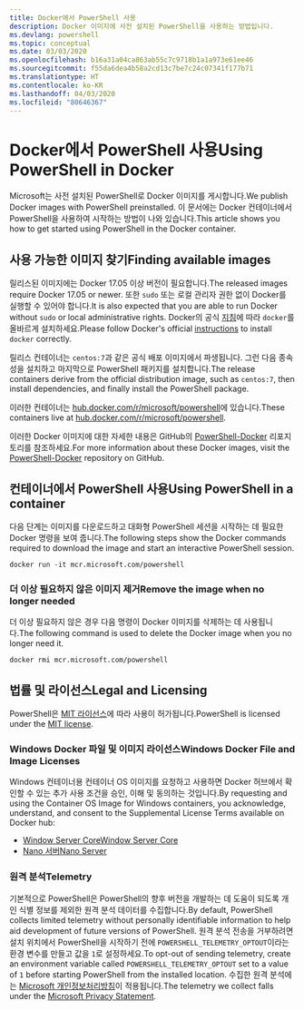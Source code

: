 ```yaml
---
title: Docker에서 PowerShell 사용
description: Docker 이미지에 사전 설치된 PowerShell을 사용하는 방법입니다.
ms.devlang: powershell
ms.topic: conceptual
ms.date: 03/03/2020
ms.openlocfilehash: b16a31a04ca863ab55c7c9718b1a1a973e61ee46
ms.sourcegitcommit: f55da6dea4b58a2cd13c7be7c24c07341f177b71
ms.translationtype: HT
ms.contentlocale: ko-KR
ms.lasthandoff: 04/03/2020
ms.locfileid: "80646367"
---
```

# <a name="using-powershell-in-docker"></a><span data-ttu-id="1f83a-103">Docker에서 PowerShell 사용</span><span class="sxs-lookup"><span data-stu-id="1f83a-103">Using PowerShell in Docker</span></span>

<span data-ttu-id="1f83a-104">Microsoft는 사전 설치된 PowerShell로 Docker 이미지를 게시합니다.</span><span class="sxs-lookup"><span data-stu-id="1f83a-104">We publish Docker images with PowerShell preinstalled.</span></span> <span data-ttu-id="1f83a-105">이 문서에는 Docker 컨테이너에서 PowerShell을 사용하여 시작하는 방법이 나와 있습니다.</span><span class="sxs-lookup"><span data-stu-id="1f83a-105">This article shows you how to get started using PowerShell in the Docker container.</span></span>

## <a name="finding-available-images"></a><span data-ttu-id="1f83a-106">사용 가능한 이미지 찾기</span><span class="sxs-lookup"><span data-stu-id="1f83a-106">Finding available images</span></span>

<span data-ttu-id="1f83a-107">릴리스된 이미지에는 Docker 17.05 이상 버전이 필요합니다.</span><span class="sxs-lookup"><span data-stu-id="1f83a-107">The released images require Docker 17.05 or newer.</span></span> <span data-ttu-id="1f83a-108">또한 `sudo` 또는 로컬 관리자 권한 없이 Docker를 실행할 수 있어야 합니다.</span><span class="sxs-lookup"><span data-stu-id="1f83a-108">It is also expected that you are able to run Docker without `sudo` or local administrative rights.</span></span> <span data-ttu-id="1f83a-109">Docker의 공식 [지침][install]에 따라 `docker`를 올바르게 설치하세요.</span><span class="sxs-lookup"><span data-stu-id="1f83a-109">Please follow Docker's official [instructions][install] to install `docker` correctly.</span></span>

<span data-ttu-id="1f83a-110">릴리스 컨테이너는 `centos:7`과 같은 공식 배포 이미지에서 파생됩니다. 그런 다음 종속성을 설치하고 마지막으로 PowerShell 패키지를 설치합니다.</span><span class="sxs-lookup"><span data-stu-id="1f83a-110">The release containers derive from the official distribution image, such as `centos:7`, then install dependencies, and finally install the PowerShell package.</span></span>

<span data-ttu-id="1f83a-111">이러한 컨테이너는 [hub.docker.com/r/microsoft/powershell][docker-release]에 있습니다.</span><span class="sxs-lookup"><span data-stu-id="1f83a-111">These containers live at [hub.docker.com/r/microsoft/powershell][docker-release].</span></span>

<span data-ttu-id="1f83a-112">이러한 Docker 이미지에 대한 자세한 내용은 GitHub의 [PowerShell-Docker][PowerShell-Docker] 리포지토리를 참조하세요.</span><span class="sxs-lookup"><span data-stu-id="1f83a-112">For more information about these Docker images, visit the [PowerShell-Docker][PowerShell-Docker] repository on GitHub.</span></span>

## <a name="using-powershell-in-a-container"></a><span data-ttu-id="1f83a-113">컨테이너에서 PowerShell 사용</span><span class="sxs-lookup"><span data-stu-id="1f83a-113">Using PowerShell in a container</span></span>

<span data-ttu-id="1f83a-114">다음 단계는 이미지를 다운로드하고 대화형 PowerShell 세션을 시작하는 데 필요한 Docker 명령을 보여 줍니다.</span><span class="sxs-lookup"><span data-stu-id="1f83a-114">The following steps show the Docker commands required to download the image and start an interactive PowerShell session.</span></span>

```console
docker run -it mcr.microsoft.com/powershell
```

### <a name="remove-the-image-when-no-longer-needed"></a><span data-ttu-id="1f83a-115">더 이상 필요하지 않은 이미지 제거</span><span class="sxs-lookup"><span data-stu-id="1f83a-115">Remove the image when no longer needed</span></span>

<span data-ttu-id="1f83a-116">더 이상 필요하지 않은 경우 다음 명령이 Docker 이미지를 삭제하는 데 사용됩니다.</span><span class="sxs-lookup"><span data-stu-id="1f83a-116">The following command is used to delete the Docker image when you no longer need it.</span></span>

```console
docker rmi mcr.microsoft.com/powershell
```

## <a name="legal-and-licensing"></a><span data-ttu-id="1f83a-117">법률 및 라이선스</span><span class="sxs-lookup"><span data-stu-id="1f83a-117">Legal and Licensing</span></span>

<span data-ttu-id="1f83a-118">PowerShell은 [MIT 라이선스][]에 따라 사용이 허가됩니다.</span><span class="sxs-lookup"><span data-stu-id="1f83a-118">PowerShell is licensed under the [MIT license][].</span></span>

### <a name="windows-docker-file-and-image-licenses"></a><span data-ttu-id="1f83a-119">Windows Docker 파일 및 이미지 라이선스</span><span class="sxs-lookup"><span data-stu-id="1f83a-119">Windows Docker File and Image Licenses</span></span>

<span data-ttu-id="1f83a-120">Windows 컨테이너용 컨테이너 OS 이미지를 요청하고 사용하면 Docker 허브에서 확인할 수 있는 추가 사용 조건을 승인, 이해 및 동의하는 것입니다.</span><span class="sxs-lookup"><span data-stu-id="1f83a-120">By requesting and using the Container OS Image for Windows containers, you acknowledge, understand, and consent to the Supplemental License Terms available on Docker hub:</span></span>

- <span data-ttu-id="1f83a-121">[Window Server Core][Window Server Core]</span><span class="sxs-lookup"><span data-stu-id="1f83a-121">[Window Server Core][Window Server Core]</span></span>
- <span data-ttu-id="1f83a-122">[Nano 서버][Nano Server]</span><span class="sxs-lookup"><span data-stu-id="1f83a-122">[Nano Server][Nano Server]</span></span>

### <a name="telemetry"></a><span data-ttu-id="1f83a-123">원격 분석</span><span class="sxs-lookup"><span data-stu-id="1f83a-123">Telemetry</span></span>

<span data-ttu-id="1f83a-124">기본적으로 PowerShell은 PowerShell의 향후 버전을 개발하는 데 도움이 되도록 개인 식별 정보를 제외한 원격 분석 데이터를 수집합니다.</span><span class="sxs-lookup"><span data-stu-id="1f83a-124">By default, PowerShell collects limited telemetry without personally identifiable information to help aid development of future versions of PowerShell.</span></span> <span data-ttu-id="1f83a-125">원격 분석 전송을 거부하려면 설치 위치에서 PowerShell을 시작하기 전에 `POWERSHELL_TELEMETRY_OPTOUT`이라는 환경 변수를 만들고 값을 `1`로 설정하세요.</span><span class="sxs-lookup"><span data-stu-id="1f83a-125">To opt-out of sending telemetry, create an environment variable called `POWERSHELL_TELEMETRY_OPTOUT` set to a value of `1` before starting PowerShell from the installed location.</span></span> <span data-ttu-id="1f83a-126">수집한 원격 분석에는 [Microsoft 개인정보처리방침][privacy]이 적용됩니다.</span><span class="sxs-lookup"><span data-stu-id="1f83a-126">The telemetry we collect falls under the [Microsoft Privacy Statement][privacy].</span></span>

<!-- link references -->
[install]: https://docs.docker.com/engine/installation/
[docker-release]: https://hub.docker.com/r/microsoft/powershell/
[appinsights]: https://azure.microsoft.com/services/application-insights/
[MIT 라이선스]: https://github.com/PowerShell/PowerShell/tree/master/LICENSE.txt
[MIT license]: https://github.com/PowerShell/PowerShell/tree/master/LICENSE.txt
[PowerShell-Docker]: https://github.com/PowerShell/PowerShell-Docker
[Window Server Core]: https://hub.docker.com/r/microsoft/windowsservercore/
[Nano Server]: https://hub.docker.com/r/microsoft/nanoserver/
[privacy]: https://privacy.microsoft.com/privacystatement/
